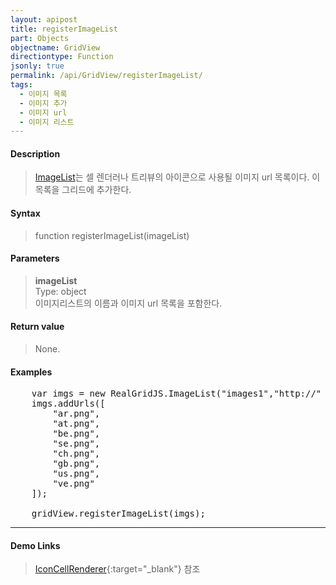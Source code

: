 ```yaml
---
layout: apipost
title: registerImageList
part: Objects
objectname: GridView
directiontype: Function
jsonly: true
permalink: /api/GridView/registerImageList/
tags: 
  - 이미지 목록
  - 이미지 추가
  - 이미지 url
  - 이미지 리스트
---
```



#### Description

> [ImageList](/api/types/ImageList)는 셀 렌더러나 트리뷰의 아이콘으로 사용될 이미지 url 목록이다. 이 목록을 그리드에 추가한다.  

#### Syntax

> function registerImageList(imageList)  

#### Parameters

> **imageList**  
> Type: object  
> 이미지리스트의 이름과 이미지 url 목록을 포함한다.   

#### Return value

> None.  

#### Examples 

<pre class="prettyprint">
    var imgs = new RealGridJS.ImageList("images1","http://" + location.host + "/img/demo/smallflag/");
    imgs.addUrls([
        "ar.png",
        "at.png",
        "be.png",
        "se.png",
        "ch.png",
        "gb.png",
        "us.png",
        "ve.png"
    ]);

    gridView.registerImageList(imgs);
</pre>

---

#### Demo Links

> [IconCellRenderer](http://demo.realgrid.com/Demo/IconCellRenderer#.example){:target="_blank"} 참조

